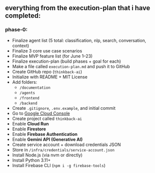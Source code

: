 ## everything from the execution-plan that i have completed:
### **phase-0:**
- Finalize agent list (5 total: classification, nlp, search, conversation, context) <br>
- Finalize 3 core use case scenarios<br>
- Finalize MVP feature list (for June 1–23)<br>
- Finalize execution-plan (build phases + goal for each)<br>
- Make a file called `execution-plan.md` and push it to GitHub<br>
- Create GitHub repo (`thinkback-ai`)<br>
- Initialize with README + MIT License<br>
- Add folders:<br>
  - `/documentation`<br>
  - `/agents`<br>
  - `/frontend`<br>
  - `/backend`<br>
- Create `.gitignore`, `.env.example`, and initial commit<br>
- Go to [Google Cloud Console](https://console.cloud.google.com/)
- Create project called `thinkback-ai`
- Enable **Cloud Run**
- Enable **Firestore**
- Enable **Firebase Authentication**
- Enable **Gemini API (Generative AI)**
- Create service account + download credentials JSON
- Store in `/infra/credentials/service-account.json`
- Install Node.js (via nvm or directly)
- Install Python 3.11+
- Install Firebase CLI (`npm i -g firebase-tools`)
